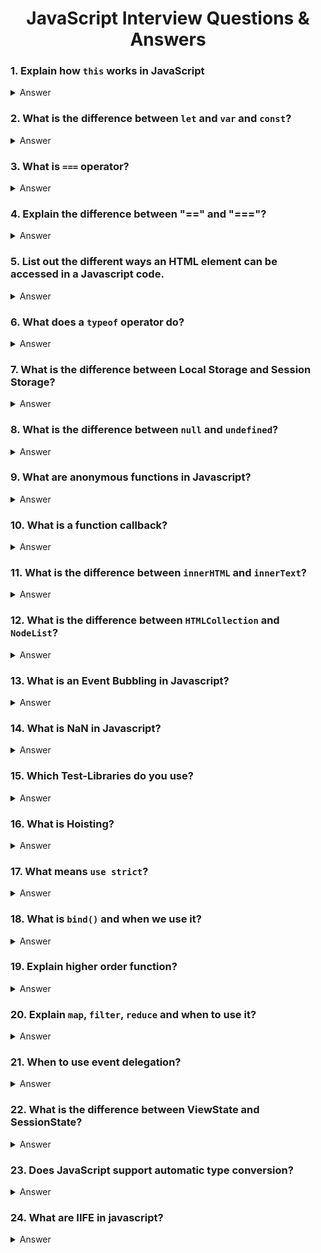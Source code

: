 <h1 align="center">
JavaScript Interview Questions & Answers
</h1>

### 1. Explain how `this` works in JavaScript 

<details>
    <summary>
        Answer
    </summary>

A function's `this` keyword behaves a little differently in JavaScript compared to other languages. It also has some differences between strict mode and non-strict mode.
In the **global execution context (outside of any function)**, `this` refers to the global object whether in `strict mode` or not.
**Inside a function**, the value of this depends on how the function is called.
**Implicitly Binding**: As an object method its `this` is set to the object the method is called on.
**Explicit Binding**: Functions have three methods on their prototype, bind, call, and apply. If a function is called with these methods, then `this` is set to the first argument passed.
As an example:
js
function echoThis() {
  console.log(this);
}
echoThis.call('hello'); // hello
**new Binding**: If a function is called using the `new` keyword, an empty object is created and assigned to `this` inside the function.
**default Binding**: If a function is called, but the three scenarios above do not apply, then `this` is set to the global object if not in strict mode, and `undefined` if in strict mode.
**Arrow function exception**: If a function is defined as an arrow function, the prior rules will not apply. Instead, `this` will refer to the `this` binding in the immediate scope where the arrow function was declared.

###### References
- [MDN web docs / this](https://developer.mozilla.org/en-US/docs/Web/JavaScript/Reference/Operators/this)
  </details>

### 2. What is the difference between `let` and `var` and `const`? 

<details>
    <summary>
        Answer
    </summary>
    
`const` is a signal that the identifier won’t be reassigned. It needs initialization upfront, so you can't write const something;

`let` is a signal that the variable may be reassigned, such as a counter in a loop, or a value swap in an algorithm.

`var` is now the weakest signal available when you define a variable in JavaScript. The variable may or may not be reassigned, and the variable may or may not be used for an entire function, or just for the purpose of a block or loop.
It's declaration is hoisted, instead of `let` and `const`.

for (var i = 0; i < 2; i++) {}
console.log(i); // exists outside the block scope
for (let i = 0; i < 2; i++) {}
console.log(i); // only exists inside the block scope
for (const i = 0; i < 2; i++) {}
console.log(i); // error reassignment, but only on top-level
for (const cnt = { i: 0 }; cnt.i < 2; cnt.i++) {} // only exists inside the block scope
</details>

### 3. What is `===` operator? 

<details>
    <summary>
        Answer
    </summary>

This is the strict comparison operator e.g. `5 == '5' = true` vs `5 === '5' = false`, this means that it checks the value and also the type, so that Int 5 isn't equal a Str 5.

</details>

### 4. Explain the difference between "==" and "==="? 

<details>
    <summary>
        Answer
    </summary>

"==" checks only for equality in value whereas "===" is a stricter equality test and returns false if either the value or the type of the two variables are different.

</details>

### 5. List out the different ways an HTML element can be accessed in a Javascript code. 

<details>
    <summary>
        Answer
    </summary>

Access one element:

```js
let byID = document.getElementById('id');
let qS = document.querySelector('#id');
```

They return the first matching node. querySelector is the new selector interface, should be faster, but depends on browser implementation. querySelector can take any css-selector and is more comfortable.

Access one and more:

```js
let byClass = document.getElementsByClassName(classname);
let qSA = document.querySelectorAll('.classname');
```

They return a non-live NodeList, which is an array-like list of elements, array-like means that some functions are missing like push(), pop()).

</details>

### 6. What does a `typeof` operator do? 

<details>
    <summary>
        Answer
    </summary>
    
The `typeof` operator is used to get the data type (returns a string) of its operand. The operand can be either a literal or a data structure such as a variable, a function, or an object. The operator returns the data type.

Syntax:

```js
typeof operand;
typeof operand;
```

</details>

### 7. What is the difference between Local Storage and Session Storage? 

<details>
    <summary>
        Answer
    </summary>

LocalStorage

- It can store up to 10Mb offline data.
- The data is not sent back to the server for every HTTP request (HTML, images, JavaScript, CSS, etc) - reducing the amount of traffic between client and server.
- The data stored in localStorage persists until explicitly deleted. Changes made are saved and available for all current and future visits to the site.
- It works on same-origin policy. So, data stored will only be available on the same origin.

SessionStorage

- It is similar to localStorage.
- The data is not persistent i.e. data is only available per window (or tab in browsers like Chrome and Firefox). Data is only available during the page session. Changes made are saved and available for the current page, as well as future visits to the site on the same window. Once the window is closed, the storage is deleted.
- The data is available only inside the window/tab in which it was set.
- Like localStorage, tt works on same-origin policy. So, data stored will only be available on the same origin.

For more info please check
[MDN - LocalStorage](https://developer.mozilla.org/en-US/docs/Web/API/Storage/LocalStorage)
&
[MDN - SessionStorage](https://developer.mozilla.org/en-US/docs/Web/API/Window/sessionStorage)

</details>

### 8. What is the difference between `null` and `undefined`? 

<details>
    <summary>
        Answer
    </summary>
    
`null` and `undefined` are two types in JavaScript. `undefined` means something hasn't been initialized. `null` means something is currently unavailable. 
</details>

### 9. What are anonymous functions in Javascript? 

<details>
    <summary>
        Answer
    </summary>

Anonymous functions (also called lambda functions) are functions where the name is omitted. They are commonly used as parameters to other functions or stored in a variable.

```js
//common use
setTimeout(function() {
    console.log('Hi from my anonymous function');
}, 300);

// double arrow function
setTimeout(() => {
    console.log('Hi from my anonymous function');
}, 300);

// assigning to a variable
const myFunc = () => {
    // do something awesome
}
```

###### References

- [helephant.com / js-anonymous-function](http://helephant.com/2012/07/14/javascript-function-declaration-vs-expression/#function-operator-is-an-expression)
  </details>

### 10. What is a function callback? 

<details>
    <summary>
        Answer
    </summary>
    
A callback function is a function that is passed to another function as an argument and is executed after some operation has been completed. Below is an example of a simple callback function that logs to the console after some operations have been completed.

```js
const modifyArray = (arr, callback) => {
  // do something to arr here
  arr.push(100);

  // then execute the callback function that was passed
  callback();
};

var arr = [1, 2, 3, 4, 5];

modifyArray(arr, function() {
  console.log('array has been modified', arr);
});
```

</details>

### 11. What is the difference between `innerHTML` and `innerText`? 
<details>
    <summary>
        Answer
    </summary>
    
`innerHTML` lets you work with HTML rich text and doesn't automatically encode and decode text. In other words, `innerText` retrieves and sets the content of the tag as plain text, whereas `innerHTML` retrieves and sets the content in HTML format.
</details>

### 12. What is the difference between `HTMLCollection` and `NodeList`? 

<details>
    <summary>
        Answer
    </summary>

Both `HTMLCollection` and `NodeList` are collections of DOM nodes. Specifically, an `HTMLCollection` is a collection of Elements which can be accessed by either index or the element’s name or id attributes. A `NodeList` is a collection of nodes and is an interface representing an ordered collection without specifying a particular implementation. Elements in an `HTMLCollection` are always live (they are updated in the collection when the underlying document is updated) while items in a `NodeList` may be live or static depending on which method is used to retrieve it.

`HTMLCollection`s and `NodeList`s also differ in the methods they provide; an `HTMLCollection` provides a `namedItem` method to access elements by `name` or `id` attribute while a `NodeList` provides methods to access the collection's `keys` and `values`.

###### References

- [ MDN - HTMLCollection ](https://developer.mozilla.org/en-US/docs/Web/API/HTMLCollection)
- [ MDN - NodeList ](https://developer.mozilla.org/en-US/docs/Web/API/NodeList)
- [ HackerNoon - HTMLCollection, NodeList and array of objects](https://hackernoon.com/htmlcollection-nodelist-and-array-of-objects-da42737181f9)

</details>

### 13. What is an Event Bubbling in Javascript? 

<details>
    <summary>
        Answer
    </summary>
When an event happens on an element, it first runs the handlers on it, then on its parent, then all the way up on other ancestors.

Event bubbling is a type of event propagation where the event first triggers on the innermost target element, and then successively triggers on the ancestors of the target element in the same nesting hierarchy till it reaches the outermost DOM element or document object.
Let’s say, we have 3 nested elements FORM > DIV > P with a handler on each of them:
<form onclick="alert('form')">FORM
<div onclick="alert('div')">DIV
    <p onclick="alert('p')">P</p>
</div>
</form>
A click on the inner `<p>` first runs onclick:
1. On that <p>.
2. Then on the outer <div>.
3. Then on the outer <form>.
4. And so on upwards till the document object.
So if we click on <p>, then we’ll see 3 alerts.
The process is called “bubbling”, because of events “bubble” from the inner element up through parents like a bubble in the water.
</details>

### 14. What is NaN in Javascript? 

<details>
    <summary>
        Answer
    </summary>
    
The global `NaN` property is a value representing Not-A-Number.
</details>

### 15. Which Test-Libraries do you use?

<details>
    <summary>
        Answer
    </summary>
q-unit, mocha, chai, sinonJS, jasmine, ...
</details>

### 16. What is Hoisting? 

<details>
    <summary>
        Answer
    </summary>
Means that the declaration moved to the top of the current scope (current script or the current function). JavaScript only hoists declarations, not initializations.
`let` and `const` don't get hoisted.

</details>

### 17. What means `use strict`? 

<details>
    <summary>
        Answer
    </summary>

Switches to strict mode which helps to prevent common errors like using unsafe operators

</details>

### 18. What is `bind()` and when we use it?

<details>
    <summary>
        Answer
    </summary>

`bind` is a method to bind the current context for later execution e.g.

element.addEventListener('click', this.onClick.bind(this), false);

it creates a new function which prevents accidental loss of scope. An alternative approach is to use apply, call or ES6 fat-arrow function.

</details>

### 19. Explain higher order function? 

<details>
    <summary>
        Answer
    </summary>

Function that will take a function as argument or return a new function. For example `[].map/filter/reduce` are higher order functions.

</details>

### 20. Explain `map`, `filter`, `reduce` and when to use it? 

<details>
    <summary>
        Answer
    </summary>

`map` - to iterate over an array and return a new one
`filter` - to filter an array and return a new filtered one
`reduce` - takes and reducer function which evaluate against every element and can produce every desired output (filter, map or simple value like sum)
</details>

### 21. When to use event delegation? 

<details>
    <summary>
        Answer
    </summary>
If you have to watch a lot of elements and performance is key
</details>

### 22. What is the difference between ViewState and SessionState? 

<details>
    <summary>
        Answer
    </summary>

`ViewState` is specific to a page in a session.
`SessionState` is specific to user specific data that can be accessed across all pages in the web application.
</details>

### 23. Does JavaScript support automatic type conversion?

<details>
    <summary>
        Answer
    </summary>

Yes! JavaScript does support automatic type conversion.
</details>

### 24. What are IIFE in javascript?

<details>
    <summary>
        Answer
    </summary>

An IIFE (Immediately Invoked Function Expression) is a JavaScript function that runs as soon as it is defined. It is a design pattern which is also known as a Self-Executing Anonymous Function.


//example
(function () { 
    var name = "John Doe";
})();
// Variable name is not accessible from the outside scope
name // throws "Uncaught ReferenceError: name is not defined"

//common use
var result = (function () { 
    var name = "John Doe"; 
    return name; 
})(); 
// Immediately creates the output: 
result; // "John Doe"

Assigning the IIFE to a variable stores the function's result, not the function itself.
This pattern is often used when trying to avoid polluting the global namespace, because all the variables used inside the IIFE (like in any other normal function) are not visible outside its scope.
</details>



